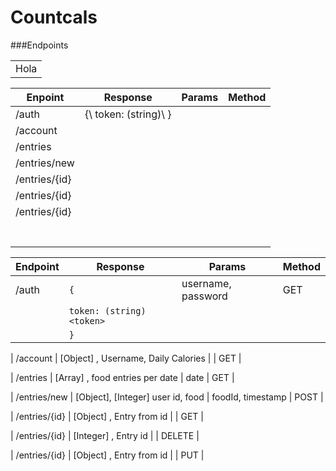 Countcals
==========

###Endpoints

<table>

<tr>
<td>Hola</td>
</tr>
</table>

| Enpoint       | Response                           | Params | Method |
|---------------|------------------------------------|--------|--------|
| /auth         | {\   token: (string)<token>\ } |        |        |
| /account      |                                    |        |        |
| /entries      |                                    |        |        |
| /entries/new  |                                    |        |        |
| /entries/{id} |                                    |        |        |
| /entries/{id} |                                    |        |        |
| /entries/{id} |                                    |        |        |
|               |                                    |        |        |
|               |                                    |        |        |
|               |                                    |        |        |
|               |                                    |        |        |
|               |                                    |        |        |
|               |                                    |        |        |
|               |                                    |        |        |

| Endpoint | Response                                 | Params                                | Method |
| -------- | --------                                 | ------                                | ------ |
| /auth    | `{ `                                     | username, password                    | GET    |
|          |    `token: (string)<token>`              |
|          | `}`



| /account 
| [Object] , Username, Daily Calories 
| 
| GET |


| /entries 
| [Array] , food entries per date 
| date 
| GET |


| /entries/new 
| [Object], [Integer] user id, food 
| foodId, timestamp 
| POST |


| /entries/{id} 
| [Object] , Entry from id 
| 
| GET |


| /entries/{id} 
| [Integer] , Entry id 
| 
| DELETE |

| /entries/{id} 
| [Object] , Entry from id 
| 
| PUT |

